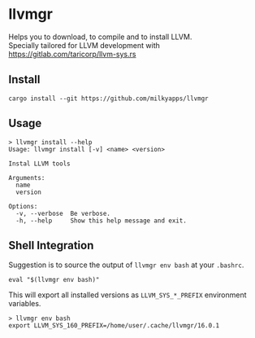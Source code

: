 # llvmgr

Helps you to download, to compile and to install LLVM.  
Specially tailored for LLVM development with https://gitlab.com/taricorp/llvm-sys.rs

## Install

```
cargo install --git https://github.com/milkyapps/llvmgr
```

## Usage

```
> llvmgr install --help
Usage: llvmgr install [-v] <name> <version>

Instal LLVM tools

Arguments:
  name
  version

Options:
  -v, --verbose  Be verbose.
  -h, --help     Show this help message and exit.
```

## Shell Integration

Suggestion is to source the output of `llvmgr env bash` at your `.bashrc`.

```
eval "$(llvmgr env bash)"
```

This will export all installed versions as `LLVM_SYS_*_PREFIX` environment variables.

```
> llvmgr env bash
export LLVM_SYS_160_PREFIX=/home/user/.cache/llvmgr/16.0.1
```
